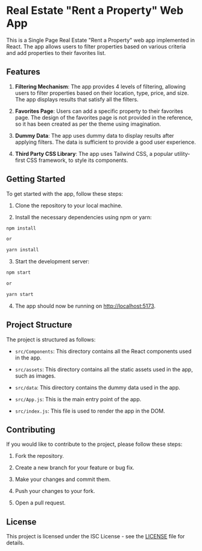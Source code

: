 # Real Estate "Rent a Property" Web App

This is a Single Page Real Estate "Rent a Property" web app implemented in React. The app allows users to filter properties based on various criteria and add properties to their favorites list.

## Features

1. **Filtering Mechanism**: The app provides 4 levels of filtering, allowing users to filter properties based on their location, type, price, and size. The app displays results that satisfy all the filters.

2. **Favorites Page**: Users can add a specific property to their favorites page. The design of the favorites page is not provided in the reference, so it has been created as per the theme using imagination.

3. **Dummy Data**: The app uses dummy data to display results after applying filters. The data is sufficient to provide a good user experience.

4. **Third Party CSS Library**: The app uses Tailwind CSS, a popular utility-first CSS framework, to style its components.

## Getting Started

To get started with the app, follow these steps:

1. Clone the repository to your local machine.

2. Install the necessary dependencies using npm or yarn:

```bash
npm install

or 

yarn install
```

3. Start the development server:
```bash
npm start

or 

yarn start
```

4. The app should now be running on [http://localhost:5173](http://localhost:5173).

## Project Structure

The project is structured as follows:

- `src/Components`: This directory contains all the React components used in the app.

- `src/assets`: This directory contains all the static assets used in the app, such as images.

- `src/data`: This directory contains the dummy data used in the app.

- `src/App.js`: This is the main entry point of the app.

- `src/index.js`: This file is used to render the app in the DOM.

## Contributing

If you would like to contribute to the project, please follow these steps:

1. Fork the repository.

2. Create a new branch for your feature or bug fix.

3. Make your changes and commit them.

4. Push your changes to your fork.

5. Open a pull request.

## License

This project is licensed under the ISC License - see the [LICENSE](LICENSE) file for details.

